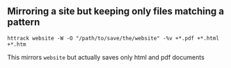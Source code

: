 ## Mirroring a site but keeping only files matching a pattern

	httrack website -W -O "/path/to/save/the/website" -%v +*.pdf +*.html +*.htm

This mirrors `website` but actually saves only html and pdf documents
